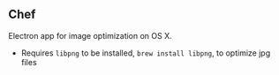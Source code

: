 Chef
----

Electron app for image optimization on OS X.

* Requires `libpng` to be installed, `brew install libpng`, to optimize jpg files
